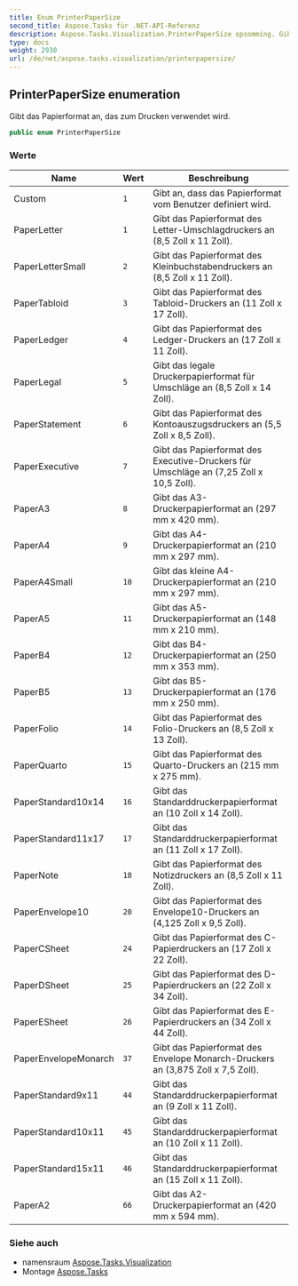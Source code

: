 ```yaml
---
title: Enum PrinterPaperSize
second_title: Aspose.Tasks für .NET-API-Referenz
description: Aspose.Tasks.Visualization.PrinterPaperSize opsomming. Gibt das Papierformat an das zum Drucken verwendet wird.
type: docs
weight: 2930
url: /de/net/aspose.tasks.visualization/printerpapersize/
---
```

## PrinterPaperSize enumeration

Gibt das Papierformat an, das zum Drucken verwendet wird.

```csharp
public enum PrinterPaperSize
```

### Werte

| Name | Wert | Beschreibung |
| --- | --- | --- |
| Custom | `1` | Gibt an, dass das Papierformat vom Benutzer definiert wird. |
| PaperLetter | `1` | Gibt das Papierformat des Letter-Umschlagdruckers an (8,5 Zoll x 11 Zoll). |
| PaperLetterSmall | `2` | Gibt das Papierformat des Kleinbuchstabendruckers an (8,5 Zoll x 11 Zoll). |
| PaperTabloid | `3` | Gibt das Papierformat des Tabloid-Druckers an (11 Zoll x 17 Zoll). |
| PaperLedger | `4` | Gibt das Papierformat des Ledger-Druckers an (17 Zoll x 11 Zoll). |
| PaperLegal | `5` | Gibt das legale Druckerpapierformat für Umschläge an (8,5 Zoll x 14 Zoll). |
| PaperStatement | `6` | Gibt das Papierformat des Kontoauszugsdruckers an (5,5 Zoll x 8,5 Zoll). |
| PaperExecutive | `7` | Gibt das Papierformat des Executive-Druckers für Umschläge an (7,25 Zoll x 10,5 Zoll). |
| PaperA3 | `8` | Gibt das A3-Druckerpapierformat an (297 mm x 420 mm). |
| PaperA4 | `9` | Gibt das A4-Druckerpapierformat an (210 mm x 297 mm). |
| PaperA4Small | `10` | Gibt das kleine A4-Druckerpapierformat an (210 mm x 297 mm). |
| PaperA5 | `11` | Gibt das A5-Druckerpapierformat an (148 mm x 210 mm). |
| PaperB4 | `12` | Gibt das B4-Druckerpapierformat an (250 mm x 353 mm). |
| PaperB5 | `13` | Gibt das B5-Druckerpapierformat an (176 mm x 250 mm). |
| PaperFolio | `14` | Gibt das Papierformat des Folio-Druckers an (8,5 Zoll x 13 Zoll). |
| PaperQuarto | `15` | Gibt das Papierformat des Quarto-Druckers an (215 mm x 275 mm). |
| PaperStandard10x14 | `16` | Gibt das Standarddruckerpapierformat an (10 Zoll x 14 Zoll). |
| PaperStandard11x17 | `17` | Gibt das Standarddruckerpapierformat an (11 Zoll x 17 Zoll). |
| PaperNote | `18` | Gibt das Papierformat des Notizdruckers an (8,5 Zoll x 11 Zoll). |
| PaperEnvelope10 | `20` | Gibt das Papierformat des Envelope10-Druckers an (4,125 Zoll x 9,5 Zoll). |
| PaperCSheet | `24` | Gibt das Papierformat des C-Papierdruckers an (17 Zoll x 22 Zoll). |
| PaperDSheet | `25` | Gibt das Papierformat des D-Papierdruckers an (22 Zoll x 34 Zoll). |
| PaperESheet | `26` | Gibt das Papierformat des E-Papierdruckers an (34 Zoll x 44 Zoll). |
| PaperEnvelopeMonarch | `37` | Gibt das Papierformat des Envelope Monarch-Druckers an (3,875 Zoll x 7,5 Zoll). |
| PaperStandard9x11 | `44` | Gibt das Standarddruckerpapierformat an (9 Zoll x 11 Zoll). |
| PaperStandard10x11 | `45` | Gibt das Standarddruckerpapierformat an (10 Zoll x 11 Zoll). |
| PaperStandard15x11 | `46` | Gibt das Standarddruckerpapierformat an (15 Zoll x 11 Zoll). |
| PaperA2 | `66` | Gibt das A2-Druckerpapierformat an (420 mm x 594 mm). |

### Siehe auch

* namensraum [Aspose.Tasks.Visualization](../../aspose.tasks.visualization/)
* Montage [Aspose.Tasks](../../)



